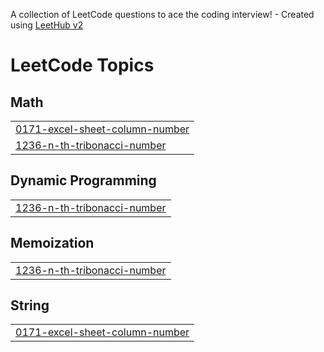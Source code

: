 A collection of LeetCode questions to ace the coding interview! - Created using [LeetHub v2](https://github.com/arunbhardwaj/LeetHub-2.0)
<!---LeetCode Topics Start-->
# LeetCode Topics
## Math
|  |
| ------- |
| [0171-excel-sheet-column-number](https://github.com/yashwanthk8/leetcode_tracking/tree/master/0171-excel-sheet-column-number) |
| [1236-n-th-tribonacci-number](https://github.com/yashwanthk8/leetcode_tracking/tree/master/1236-n-th-tribonacci-number) |
## Dynamic Programming
|  |
| ------- |
| [1236-n-th-tribonacci-number](https://github.com/yashwanthk8/leetcode_tracking/tree/master/1236-n-th-tribonacci-number) |
## Memoization
|  |
| ------- |
| [1236-n-th-tribonacci-number](https://github.com/yashwanthk8/leetcode_tracking/tree/master/1236-n-th-tribonacci-number) |
## String
|  |
| ------- |
| [0171-excel-sheet-column-number](https://github.com/yashwanthk8/leetcode_tracking/tree/master/0171-excel-sheet-column-number) |
<!---LeetCode Topics End-->